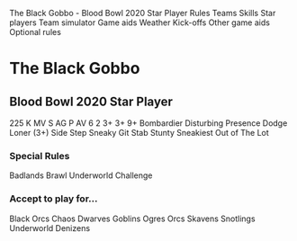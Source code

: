 ﻿
The Black Gobbo - Blood Bowl 2020 Star Player
Rules
Teams
Skills
Star players
Team simulator
Game aids
Weather
Kick-offs
Other game aids
Optional rules
# The Black Gobbo
## Blood Bowl 2020 Star Player
225 K
MV
S
AG
P
AV
6
2
3+
3+
9+
Bombardier
Disturbing Presence
Dodge
Loner (3+)
Side Step
Sneaky Git
Stab
Stunty
Sneakiest Out of The Lot
### Special Rules
Badlands Brawl
Underworld Challenge
### Accept to play for...
Black Orcs
Chaos Dwarves
Goblins
Ogres
Orcs
Skavens
Snotlings
Underworld Denizens
